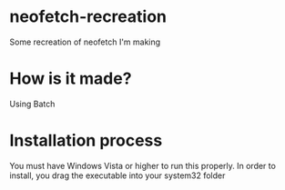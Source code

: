# neofetch-recreation
Some recreation of neofetch I'm making
# How is it made?
Using Batch
# Installation process
You must have Windows Vista or higher to run this properly. In order to install, you drag the executable into your system32 folder
